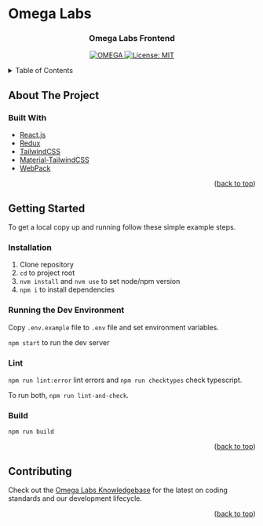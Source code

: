 # Omega Labs
<h3 align="center">Omega Labs Frontend</h3>
<p align="center">
    <a href="https://omegatron.ai" rel="nofollow">
        <img src="https://github.com/omegalabsinc/omegalabs-bittensor-subnet/raw/main/docs/galacticlandscape.png" alt="OMEGA" style="max-width: 100%;">
    </a>
    <a href="https://opensource.org/licenses/MIT" rel="nofollow">
        <img src="https://camo.githubusercontent.com/a4426cbe5c21edb002526331c7a8fbfa089e84a550567b02a0d829a98b136ad0/68747470733a2f2f696d672e736869656c64732e696f2f62616467652f4c6963656e73652d4d49542d79656c6c6f772e737667" alt="License: MIT" data-canonical-src="https://img.shields.io/badge/License-MIT-yellow.svg" style="max-width: 100%;">
    </a>
</p>

<details>
  <summary>Table of Contents</summary>
  <ol>
    <li>
      <a href="#about-the-project">About The Project</a>
      <ul>
        <li><a href="#built-with">Built With</a></li>
      </ul>
    </li>
    <li>
      <a href="#getting-started">Getting Started</a>
      <ul>
        <li><a href="#installation">Installation</a></li>
        <li><a href="#running-the-dev-environment">Running the Dev Environment</a></li>
        <li><a href="#lint">Lint</a></li>
        <li><a href="#build">Build</a></li>
      </ul>
    </li>
    <li>
      <a href="#contributing">Contributing</a>
    </li>
  </ol>
</details>


## About The Project

### Built With

- [React.js](https://reactjs.org/)
- [Redux](https://redux.js.org/)
- [TailwindCSS](https://tailwindcss.com/)
- [Material-TailwindCSS](https://www.material-tailwind.com/)
- [WebPack](https://webpack.js.org/)

<p align="right">(<a href="#top">back to top</a>)</p>

## Getting Started

To get a local copy up and running follow these simple example steps.

### Installation

1. Clone repository
2. `cd` to project root
3. `nvm install` and `nvm use` to set node/npm version
4. `npm i` to install dependencies

### Running the Dev Environment

Copy  `.env.example` file to `.env` file and set environment variables.

`npm start` to run the dev server

### Lint

`npm run lint:error` lint errors and `npm run checktypes` check typescript.

To run both, `npm run lint-and-check`.

### Build

`npm run build`

<p align="right">(<a href="#top">back to top</a>)</p>

## Contributing

Check out the [Omega Labs Knowledgebase]() for the latest on coding standards and our development lifecycle.

<p align="right">(<a href="#top">back to top</a>)</p>